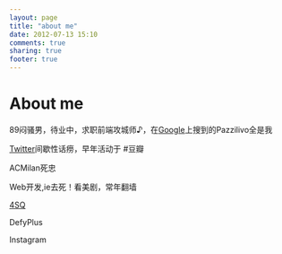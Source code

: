 ```yaml
---
layout: page
title: "about me"
date: 2012-07-13 15:10
comments: true
sharing: true
footer: true
---
```

# About me  
89闷骚男，待业中，求职前端攻城师♪，在[Google](https://www.google.com)上搜到的Pazzilivo全是我 

[Twitter](https://twitter.com/pazzilivo)间歇性话痨，早年活动于 #豆瓣

ACMilan死忠

Web开发,ie去死！看美剧，常年翻墙

[4SQ](https://foursquare.com/pazzilivo)

DefyPlus

Instagram
